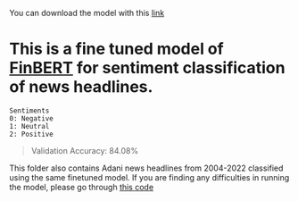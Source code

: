 You can download the model with this [link](https://www.kaggle.com/datasets/rahulrrao/finetuned-finbert-for-financial-news-headlines?select=tf_model.h5)
# This is a fine tuned model of [FinBERT](https://huggingface.co/ProsusAI/finbert) for sentiment classification of news headlines. 

```
Sentiments
0: Negative
1: Neutral
2: Positive
```

> Validation Accuracy: 84.08%

This folder also contains Adani news headlines from 2004-2022 classified using the same finetuned model.
If you are finding any difficulties in running the model, please go through [this code](https://github.com/rahulrao9/Business_Forecasting/blob/main/code/news.ipynb)


